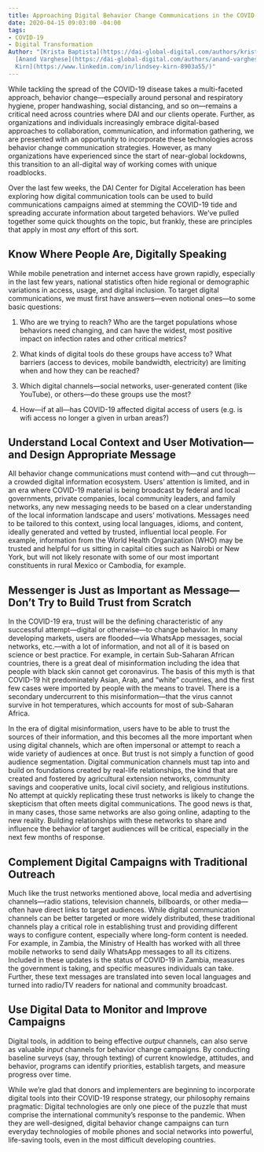 ```yaml
---
title: Approaching Digital Behavior Change Communications in the COVID-19 Era
date: 2020-04-15 09:03:00 -04:00
tags:
- COVID-19
- Digital Transformation
Author: "[Krista Baptista](https://dai-global-digital.com/authors/krista-baptista/),
  [Anand Varghese](https://dai-global-digital.com/authors/anand-varghese/) and [Lindsey
  Kirn](https://www.linkedin.com/in/lindsey-kirn-8903a55/)"
---
```


While tackling the spread of the COVID-19 disease takes a multi-faceted approach, behavior change—especially around personal and respiratory hygiene, proper handwashing, social distancing, and so on—remains a critical need across countries where DAI and our clients operate. Further, as organizations and individuals increasingly embrace digital-based approaches to collaboration, communication, and information gathering, we are presented with an opportunity to incorporate these technologies across behavior change communication strategies. However, as many organizations have experienced since the start of near-global lockdowns, this transition to an all-digital way of working comes with unique roadblocks.

Over the last few weeks, the DAI Center for Digital Acceleration has been exploring how digital communication tools can be used to build communications campaigns aimed at stemming the COVID-19 tide and spreading accurate information about targeted behaviors. We’ve pulled together some quick thoughts on the topic, but frankly, these are principles that apply in most *any* effort of this sort.

## Know Where People Are, Digitally Speaking

While mobile penetration and internet access have grown rapidly, especially in the last few years, national statistics often hide regional or demographic variations in access, usage, and digital inclusion. To target digital communications, we must first have answers—even notional ones—to some basic questions:

1. Who are we trying to reach? Who are the target populations whose behaviors need changing, and can have the widest, most positive impact on infection rates and other critical metrics?

2. What kinds of digital tools do these groups have access to? What barriers (access to devices, mobile bandwidth, electricity) are limiting when and how they can be reached?

3. Which digital channels—social networks, user-generated content (like YouTube), or others—do these groups use the most?

4. How—if at all—has COVID-19 affected digital access of users (e.g. is wifi access no longer a given in urban areas?)

## Understand Local Context and User Motivation—and Design Appropriate Message

All behavior change communications must contend with—and cut through—a crowded digital information ecosystem. Users’ attention is limited, and in an era where COVID-19 material is being broadcast by federal and local governments, private companies, local community leaders, and family networks, any new messaging needs to be based on a clear understanding of the local information landscape and users’ motivations. Messages need to be tailored to this context, using local languages, idioms, and content, ideally generated and vetted by trusted, influential local people. For example, information from the World Health Organization (WHO) may be trusted and helpful for us sitting in capital cities such as Nairobi or New York, but will not likely resonate with some of our most important constituents in rural Mexico or Cambodia, for example.

## Messenger is Just as Important as Message—Don’t Try to Build Trust from Scratch

In the COVID-19 era, trust will be the defining characteristic of any successful attempt—digital or otherwise—to change behavior. In many developing markets, users are flooded—via WhatsApp messages, social networks, etc.—with a lot of information, and not all of it is based on science or best practice. For example, in certain Sub-Saharan African countries, there is a great deal of misinformation including the idea that people with black skin cannot get coronavirus. The basis of this myth is that COVID-19 hit predominately Asian, Arab, and “white” countries, and the first few cases were imported by people with the means to travel. There is a secondary undercurrent to this misinformation—that the virus cannot survive in hot temperatures, which accounts for most of sub-Saharan Africa.

In the era of digital misinformation, users have to be able to trust the sources of their information, and this becomes all the more important when using digital channels, which are often impersonal or attempt to reach a wide variety of audiences at once. But trust is not simply a function of good audience segmentation. Digital communication channels must tap into and build on foundations created by real-life relationships, the kind that are created and fostered by agricultural extension networks, community savings and cooperative units, local civil society, and religious institutions. No attempt at quickly replicating these trust networks is likely to change the skepticism that often meets digital communications. The good news is that, in many cases, those same networks are also going online, adapting to the new reality. Building relationships with these networks to share and influence the behavior of target audiences will be critical, especially in the next few months of response.

## Complement Digital Campaigns with Traditional Outreach

Much like the trust networks mentioned above, local media and advertising channels—radio stations, television channels, billboards, or other media—often have direct links to target audiences. While digital communication channels can be better targeted or more widely distributed, these traditional channels play a critical role in establishing trust and providing different ways to configure content, especially where long-form content is needed. For example, in Zambia, the Ministry of Health has worked with all three mobile networks to send daily WhatsApp messages to all its citizens. Included in these updates is the status of COVID-19 in Zambia, measures the government is taking, and specific measures individuals can take. Further, these text messages are translated into seven local languages and turned into radio/TV readers for national and community broadcast.

## Use Digital Data to Monitor and Improve Campaigns

Digital tools, in addition to being effective *output* channels, can also serve as valuable *input* channels for behavior change campaigns. By conducting baseline surveys (say, through texting) of current knowledge, attitudes, and behavior, programs can identify priorities, establish targets, and measure progress over time.

While we’re glad that donors and implementers are beginning to incorporate digital tools into their COVID-19 response strategy, our philosophy remains pragmatic: Digital technologies are only one piece of the puzzle that must comprise the international community’s response to the pandemic. When they are well-designed, digital behavior change campaigns can turn everyday technologies of mobile phones and social networks into powerful, life-saving tools, even in the most difficult developing countries.
